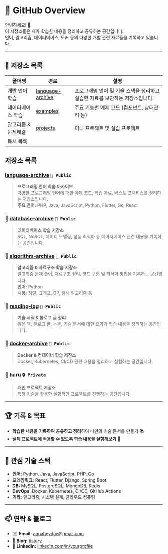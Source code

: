 # 🚀 GitHub Overview

안녕하세요! 👋  
이 저장소들은 제가 학습한 내용을 정리하고 공유하는 공간입니다.  
언어, 알고리즘, 데이터베이스, 도커 등의 다양한 개발 관련 자료들을 기록하고 있습니다.  

---

## 📂 저장소 목록

| 폴더명 | 경로 | 설명 |
|---|---|---|
| 개발 언어 학습 | [language-archive](https://github.com/aquaheyday/language-archive) | 프로그래밍 언어 및 기술 스택을 정리하고 실습한 자료를 보관하는 저장소입니다. |
| 데이터베이스 학습 | [examples](./examples) | 주요 기능별 예제 코드 (컴포넌트, 상태관리 등) |
| 알고리즘 & 문제해결 | [projects](./projects) | 미니 프로젝트 및 실습 프로젝트 |
| 독서 목록 | |  |

## 저장소 목록
### [language-archive](https://github.com/aquaheyday/language-archive) `📌 Public`
> **프로그래밍 언어 학습 아카이브**  
> 다양한 프로그래밍 언어에 대한 예제 코드, 학습 자료, 베스트 프랙티스를 정리하는 저장소입니다.  
> **주요 언어:** PHP, Java, JavaScript, Python, Flutter, Go, React  

### 🔹 [database-archive](https://github.com/aquaheyday/database-archive) `📌 Public`
> **데이터베이스 학습 저장소**  
> SQL, NoSQL, 데이터 모델링, 성능 최적화 등 데이터베이스 관련 내용을 기록하는 공간입니다.

### 🔹 [algorithm-archive](https://github.com/aquaheyday/algorithm-archive) `📌 Public`
> **알고리즘 & 자료구조 학습 저장소**  
> 알고리즘 문제 풀이, 자료구조 정리, 코드 구현 및 최적화 방법을 기록하는 공간입니다.  
> **언어:** Python  
> **내용:** 정렬, 그래프, DP, 탐색 알고리즘 등  

### 🔹 [reading-log](https://github.com/aquaheyday/reading-log) `📌 Public`
> **기술 서적 & 블로그 글 정리**  
> 읽은 책, 블로그 글, 논문, 기술 문서에 대한 요약과 학습 내용을 정리하는 공간입니다.  

### 🔹 [docker-archive](https://github.com/aquaheyday/docker-archive) `📌 Public`
> **Docker & 컨테이너 학습 저장소**  
> Docker, Kubernetes, CI/CD 관련 내용을 정리하고 실험하는 공간입니다.

### 🔹 [haru](https://github.com/aquaheyday/haru) `🔒 Private`
> **개인 프로젝트 저장소**  
> 특정 기술을 활용한 실험적인 프로젝트를 진행하는 공간입니다.  

---

## 🏆 **기록 & 목표**
- **학습한 내용을 기록하여 공유하고 정리**하여 나만의 기술 문서를 만들기 📚  
- **실제 프로젝트에 적용할 수 있도록 학습 내용을 실험해보기** 🚀  

---

## 🌱 **관심 기술 스택**
- **언어:** Python, Java, JavaScript, PHP, Go  
- **프레임워크:** React, Flutter, Django, Spring Boot  
- **DB:** MySQL, PostgreSQL, MongoDB, Redis  
- **DevOps:** Docker, Kubernetes, CI/CD, GitHub Actions  
- **기타:** 알고리즘, 시스템 설계, 클라우드 컴퓨팅  

---

## 📫 **연락 & 블로그**
- ✉️ **Email:** aquaheyday@gmail.com  
- 📖 **Blog:** [tistory](https://aquaheyday.tistory.com)  
- 💼 **LinkedIn:** [linkedin.com/in/yourprofile](https://linkedin.com/in/yourprofile)  
